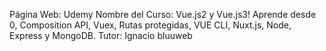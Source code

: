 Página Web: Udemy
Nombre del Curso: Vue.js2 y Vue.js3! Aprende desde 0, Composition API, Vuex, Rutas protegidas, VUE CLI, Nuxt.js, Node, Express y MongoDB.
Tutor: Ignacio bluuweb
